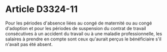 # Article D3324-11

  
Pour les périodes d'absence liées au congé de maternité ou au congé d'adoption et pour les périodes de suspension du contrat de travail consécutives à un accident du travail ou à une maladie professionnelle, les salaires à prendre en compte sont ceux qu'aurait perçus le bénéficiaire s'il n'avait pas été absent.